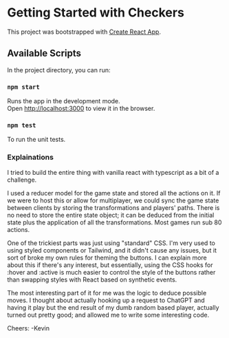 # Getting Started with Checkers

This project was bootstrapped with [Create React App](https://github.com/facebook/create-react-app).

## Available Scripts

In the project directory, you can run:

### `npm start`

Runs the app in the development mode.\
Open [http://localhost:3000](http://localhost:3000) to view it in the browser.

### `npm test`

To run the unit tests.


### Explainations

I tried to build the entire thing with vanilla react with typescript as a bit of a challenge.

I used a reducer model for the game state and stored all the actions on it. If we were to host this or allow for multiplayer, we could sync the game state between clients by storing the transformations and players' paths. There is no need to store the entire state object; it can be deduced from the initial state plus the application of all the transformations. Most games run sub 80 actions.

One of the trickiest parts was just using "standard" CSS. I'm very used to using styled components or Tailwind, and it didn't cause any issues, but it sort of broke my own rules for theming the buttons. I can explain more about this if there's any interest, but essentially, using the CSS hooks for :hover and :active is much easier to control the style of the buttons rather than swapping styles with React based on synthetic events.

The most interesting part of it for me was the logic to deduce possible moves. I thought about actually hooking up a request to ChatGPT and having it play but the end result of my dumb random based player, actually turned out pretty good; and allowed me to write some interesting code.

Cheers:
  -Kevin


